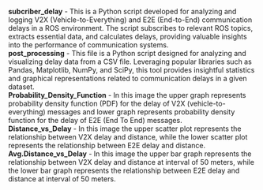 __subcriber_delay__ - This is a Python script developed for analyzing and logging V2X (Vehicle-to-Everything) and E2E (End-to-End) communication delays in a ROS environment. The script subscribes to relevant ROS topics, extracts essential data, and calculates delays, providing valuable insights into the performance of communication systems.<br>
__post_processing__ - This file is a Python script designed for analyzing and visualizing delay data from a CSV file. Leveraging popular libraries such as Pandas, Matplotlib, NumPy, and SciPy, this tool provides insightful statistics and graphical representations related to communication delays in a given dataset.<br>
__Probability_Density_Function__ - In this image the upper graph represents probability density function (PDF) for the delay of V2X (vehicle-to-everything) messages and lower graph represents probability density function for the delay of E2E (End To End) messages.<br>
__Distance_vs_Delay__ - In this image the upper scatter plot represents the relationship between V2X delay and distance, while the lower scatter plot represents the relationship between E2E delay and distance.<br>
__Avg.Distance_vs_Delay__ - In this image the upper bar graph represents the relationship between V2X delay and distance at interval of 50 meters, while the lower bar graph represents the relationship between E2E delay and distance at interval of 50 meters.<br>


 
